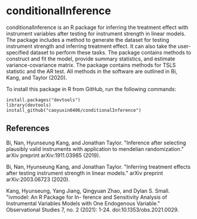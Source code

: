# conditionalInference

conditionalInference is an R package for inferring the treatment effect with instrument variables after testing for instrument strength in linear models. The package includes a method to generate the dataset  for testing instrument strength and inferring treatment effect. It can also take the user-specified dataset to perform these tasks. The package contains methods to construct and fit the model, provide summary statistics, and estimate variance-covariance matrix. The package contains methods for TSLS statistic and the AR test. All methods in the software are outlined in Bi, Kang, and Taylor (2020).

To install this package in R from GitHub, run the following commands:

```
install.packages("devtools")
library(devtools) 
install_github("caoyuxin0406/conditionalInference")
```

## References
Bi, Nan, Hyunseung Kang, and Jonathan Taylor. "Inference after selecting plausibly valid instruments with
application to mendelian randomization." arXiv preprint arXiv:1911.03985 (2019).

Bi, Nan, Hyunseung Kang, and Jonathan Taylor. "Inferring treatment effects after testing instrument strength
in linear models." arXiv preprint arXiv:2003.06723 (2020).

Kang, Hyunseung, Yang Jiang, Qingyuan Zhao, and Dylan S. Small. "ivmodel: An R Package for In-
ference and Sensitivity Analysis of Instrumental Variables Models with One Endogenous Variable."
Observational Studies 7, no. 2 (2021): 1-24. doi:10.1353/obs.2021.0029.
